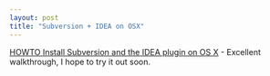 ```yaml
---
layout: post
title: "Subversion + IDEA on OSX"
---
```




<a href="http://kasparov.skife.org/blog/2004/05/20#svn-install">HOWTO Install Subversion and the IDEA plugin on OS X</a> - Excellent walkthrough, I hope to try it out soon.



